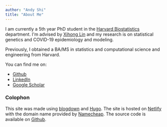 ```yaml
---
author: "Andy Shi"
title: "About Me"
---
```


I am currently a 5th year PhD student in the
[Harvard Biostatistics](https://www.hsph.harvard.edu/biostatistics/)
department. I'm advised by [Xihong Lin](https://content.sph.harvard.edu/xlin/)
and my research is on statistical genetics and COVID-19 epidemiology and
modeling.

Previously, I obtained a BA/MS in statistics and computational science and
engineering from Harvard.

You can find me on:

+ [Github](https://github.com/shiandy)
+ [LinkedIn](https://www.linkedin.com/in/andy-shi-b59550110/)
+ [Google Scholar](https://scholar.google.com/citations?user=A8TlK5QAAAAJ&hl=en)

### Colophon

This site was made using [blogdown](https://bookdown.org/yihui/blogdown/) and
[Hugo](https://gohugo.io/). The site is hosted on
[Netlify](https://www.netlify.com/) with the domain name provided by
[Namecheap](https://www.namecheap.com/). The source code is available on
[Github](https://github.com/shiandy/personal_website).
